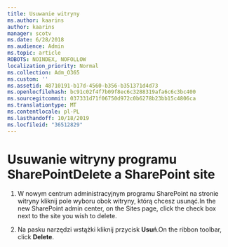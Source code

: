 ```yaml
---
title: Usuwanie witryny
ms.author: kaarins
author: kaarins
manager: scotv
ms.date: 6/28/2018
ms.audience: Admin
ms.topic: article
ROBOTS: NOINDEX, NOFOLLOW
localization_priority: Normal
ms.collection: Adm_O365
ms.custom: ''
ms.assetid: 48710191-b17d-4560-b356-b351371d4d73
ms.openlocfilehash: bc91c02f4f7b09f8ec6c3288319afa6c6c3bc400
ms.sourcegitcommit: 037331d71f06750d972c0b6278b23bb15c4806ca
ms.translationtype: MT
ms.contentlocale: pl-PL
ms.lasthandoff: 10/18/2019
ms.locfileid: "36512829"
---
```

# <a name="delete-a-sharepoint-site"></a><span data-ttu-id="79330-102">Usuwanie witryny programu SharePoint</span><span class="sxs-lookup"><span data-stu-id="79330-102">Delete a SharePoint site</span></span>

1. <span data-ttu-id="79330-103">W nowym centrum administracyjnym programu SharePoint na stronie witryny kliknij pole wyboru obok witryny, którą chcesz usunąć.</span><span class="sxs-lookup"><span data-stu-id="79330-103">In the new  SharePoint admin center, on the Sites page, click the check box next to the site you wish to delete.</span></span>
    
2. <span data-ttu-id="79330-104">Na pasku narzędzi wstążki kliknij przycisk **Usuń**.</span><span class="sxs-lookup"><span data-stu-id="79330-104">On the ribbon toolbar, click **Delete**.</span></span>
    

